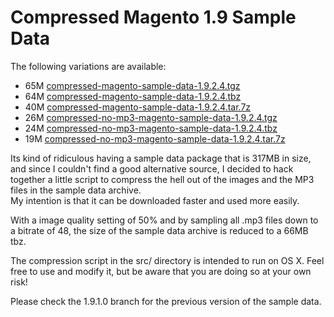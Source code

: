 # Compressed Magento 1.9 Sample Data

The following variations are available:

* 65M [compressed-magento-sample-data-1.9.2.4.tgz](https://raw.githubusercontent.com/Vinai/compressed-magento-sample-data/1.9.2.4/compressed-magento-sample-data-1.9.2.4.tgz)
* 64M [compressed-magento-sample-data-1.9.2.4.tbz](https://raw.githubusercontent.com/Vinai/compressed-magento-sample-data/1.9.2.4/compressed-magento-sample-data-1.9.2.4.tbz)
* 40M [compressed-magento-sample-data-1.9.2.4.tar.7z](https://raw.githubusercontent.com/Vinai/compressed-magento-sample-data/1.9.2.4/compressed-magento-sample-data-1.9.2.4.tar.7z)
* 26M [compressed-no-mp3-magento-sample-data-1.9.2.4.tgz](https://raw.githubusercontent.com/Vinai/compressed-magento-sample-data/1.9.2.4/compressed-no-mp3-magento-sample-data-1.9.2.4.tgz)
* 24M [compressed-no-mp3-magento-sample-data-1.9.2.4.tbz](https://raw.githubusercontent.com/Vinai/compressed-magento-sample-data/1.9.2.4/compressed-no-mp3-magento-sample-data-1.9.2.4.tbz)
* 19M [compressed-no-mp3-magento-sample-data-1.9.2.4.tar.7z](https://raw.githubusercontent.com/Vinai/compressed-magento-sample-data/1.9.2.4/compressed-no-mp3-magento-sample-data-1.9.2.4.tar.7z)

Its kind of ridiculous having a sample data package that is 317MB in size, and since I couldn't find
a good alternative source, I decided to hack together a little script to compress the hell out of the images and the MP3 files
in the sample data archive.  
My intention is that it can be downloaded faster and used more easily.

With a image quality setting of 50% and by sampling all .mp3 files down to a bitrate of 48, the size of the sample data archive is reduced to a 66MB tbz.

The compression script in the src/ directory is intended to run on OS X. Feel free to use and modify it, but be aware that you are doing so at your own risk!

Please check the 1.9.1.0 branch for the previous version of the sample data.
